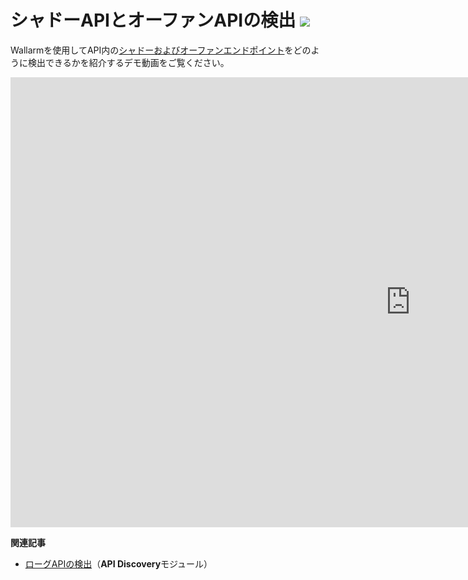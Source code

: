 # シャドーAPIとオーファンAPIの検出 <a href="../../about-wallarm/subscription-plans/#core-subscription-plans"><img src="../../images/api-security-tag.svg" style="border: none;"></a>

Wallarmを使用してAPI内の[シャドーおよびオーファンエンドポイント](../api-discovery/rogue-api.md)をどのように検出できるかを紹介するデモ動画をご覧ください。

<div class="video-wrapper">
  <iframe width="1280" height="720" src="https://www.youtube.com/embed/HOWfCFdxo-Y" title="YouTube video player" frameborder="0" allow="accelerometer; autoplay; clipboard-write; encrypted-media; gyroscope; picture-in-picture; web-share" allowfullscreen></iframe>
</div>

**関連記事**

* [ローグAPIの検出](../api-discovery/rogue-api.md)（**API Discovery**モジュール）
